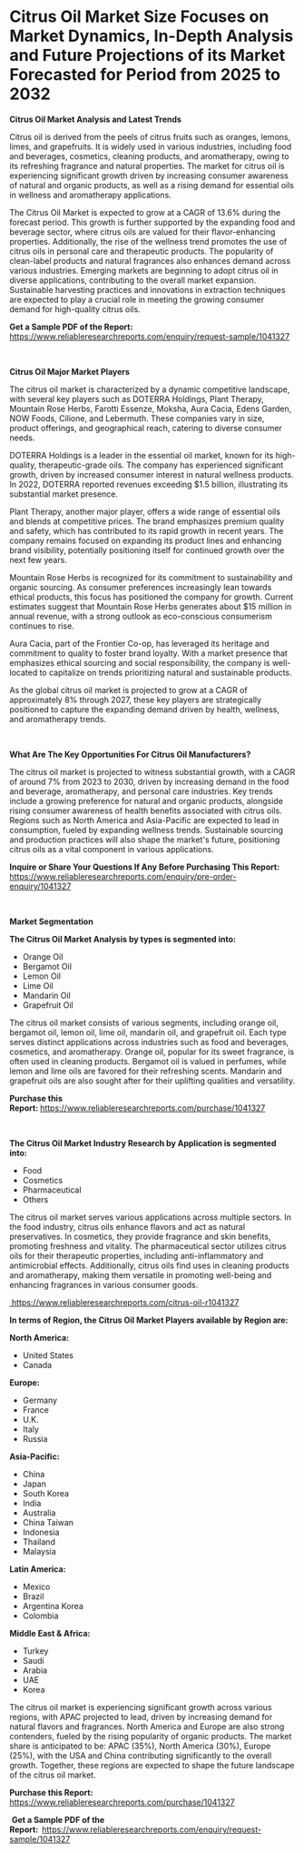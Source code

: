 <p><h1>Citrus Oil Market Size Focuses on Market Dynamics, In-Depth Analysis and Future Projections of its Market Forecasted for Period from 2025 to 2032</h1></p><p><strong>Citrus Oil Market Analysis and Latest Trends</strong></p>
<p><p>Citrus oil is derived from the peels of citrus fruits such as oranges, lemons, limes, and grapefruits. It is widely used in various industries, including food and beverages, cosmetics, cleaning products, and aromatherapy, owing to its refreshing fragrance and natural properties. The market for citrus oil is experiencing significant growth driven by increasing consumer awareness of natural and organic products, as well as a rising demand for essential oils in wellness and aromatherapy applications.</p><p>The Citrus Oil Market is expected to grow at a CAGR of 13.6% during the forecast period. This growth is further supported by the expanding food and beverage sector, where citrus oils are valued for their flavor-enhancing properties. Additionally, the rise of the wellness trend promotes the use of citrus oils in personal care and therapeutic products. The popularity of clean-label products and natural fragrances also enhances demand across various industries. Emerging markets are beginning to adopt citrus oil in diverse applications, contributing to the overall market expansion. Sustainable harvesting practices and innovations in extraction techniques are expected to play a crucial role in meeting the growing consumer demand for high-quality citrus oils.</p></p>
<p><strong>Get a Sample PDF of the Report:&nbsp;</strong> <a href="https://www.reliableresearchreports.com/enquiry/request-sample/1041327?utm_campaign=3130&utm_medium=2&utm_source=Github&utm_content=ia&utm_term=18042025&utm_id=citrus-oil">https://www.reliableresearchreports.com/enquiry/request-sample/1041327</a></p>
<p>&nbsp;</p>
<p><strong>Citrus Oil Major Market Players</strong></p>
<p><p>The citrus oil market is characterized by a dynamic competitive landscape, with several key players such as DOTERRA Holdings, Plant Therapy, Mountain Rose Herbs, Farotti Essenze, Moksha, Aura Cacia, Edens Garden, NOW Foods, Cilione, and Lebermuth. These companies vary in size, product offerings, and geographical reach, catering to diverse consumer needs.</p><p>DOTERRA Holdings is a leader in the essential oil market, known for its high-quality, therapeutic-grade oils. The company has experienced significant growth, driven by increased consumer interest in natural wellness products. In 2022, DOTERRA reported revenues exceeding $1.5 billion, illustrating its substantial market presence. </p><p>Plant Therapy, another major player, offers a wide range of essential oils and blends at competitive prices. The brand emphasizes premium quality and safety, which has contributed to its rapid growth in recent years. The company remains focused on expanding its product lines and enhancing brand visibility, potentially positioning itself for continued growth over the next few years.</p><p>Mountain Rose Herbs is recognized for its commitment to sustainability and organic sourcing. As consumer preferences increasingly lean towards ethical products, this focus has positioned the company for growth. Current estimates suggest that Mountain Rose Herbs generates about $15 million in annual revenue, with a strong outlook as eco-conscious consumerism continues to rise.</p><p>Aura Cacia, part of the Frontier Co-op, has leveraged its heritage and commitment to quality to foster brand loyalty. With a market presence that emphasizes ethical sourcing and social responsibility, the company is well-located to capitalize on trends prioritizing natural and sustainable products.</p><p>As the global citrus oil market is projected to grow at a CAGR of approximately 8% through 2027, these key players are strategically positioned to capture the expanding demand driven by health, wellness, and aromatherapy trends.</p></p>
<p>&nbsp;</p>
<p><strong>What Are The Key Opportunities For Citrus Oil Manufacturers?</strong></p>
<p><p>The citrus oil market is projected to witness substantial growth, with a CAGR of around 7% from 2023 to 2030, driven by increasing demand in the food and beverage, aromatherapy, and personal care industries. Key trends include a growing preference for natural and organic products, alongside rising consumer awareness of health benefits associated with citrus oils. Regions such as North America and Asia-Pacific are expected to lead in consumption, fueled by expanding wellness trends. Sustainable sourcing and production practices will also shape the market's future, positioning citrus oils as a vital component in various applications.</p></p>
<p><strong>Inquire or Share Your Questions If Any Before Purchasing This Report:</strong> <a href="https://www.reliableresearchreports.com/enquiry/pre-order-enquiry/1041327?utm_campaign=3130&utm_medium=2&utm_source=Github&utm_content=ia&utm_term=18042025&utm_id=citrus-oil">https://www.reliableresearchreports.com/enquiry/pre-order-enquiry/1041327</a></p>
<p>&nbsp;</p>
<p><strong>Market Segmentation</strong></p>
<p><strong>The Citrus Oil Market Analysis by types is segmented into:</strong></p>
<p><ul><li>Orange Oil</li><li>Bergamot Oil</li><li>Lemon Oil</li><li>Lime Oil</li><li>Mandarin Oil</li><li>Grapefruit Oil</li></ul></p>
<p><p>The citrus oil market consists of various segments, including orange oil, bergamot oil, lemon oil, lime oil, mandarin oil, and grapefruit oil. Each type serves distinct applications across industries such as food and beverages, cosmetics, and aromatherapy. Orange oil, popular for its sweet fragrance, is often used in cleaning products. Bergamot oil is valued in perfumes, while lemon and lime oils are favored for their refreshing scents. Mandarin and grapefruit oils are also sought after for their uplifting qualities and versatility.</p></p>
<p><strong>Purchase this Report:&nbsp;</strong><a href="https://www.reliableresearchreports.com/purchase/1041327?utm_campaign=3130&utm_medium=2&utm_source=Github&utm_content=ia&utm_term=18042025&utm_id=citrus-oil">https://www.reliableresearchreports.com/purchase/1041327</a></p>
<p>&nbsp;</p>
<p><strong>The Citrus Oil Market Industry Research by Application is segmented into:</strong></p>
<p><ul><li>Food</li><li>Cosmetics</li><li>Pharmaceutical</li><li>Others</li></ul></p>
<p><p>The citrus oil market serves various applications across multiple sectors. In the food industry, citrus oils enhance flavors and act as natural preservatives. In cosmetics, they provide fragrance and skin benefits, promoting freshness and vitality. The pharmaceutical sector utilizes citrus oils for their therapeutic properties, including anti-inflammatory and antimicrobial effects. Additionally, citrus oils find uses in cleaning products and aromatherapy, making them versatile in promoting well-being and enhancing fragrances in various consumer goods.</p></p>
<p><a href="https://www.reliableresearchreports.com/citrus-oil-r1041327?utm_campaign=3130&utm_medium=2&utm_source=Github&utm_content=ia&utm_term=18042025&utm_id=citrus-oil">&nbsp;https://www.reliableresearchreports.com/citrus-oil-r1041327</a></p>
<p><strong>In terms of Region, the Citrus Oil Market Players available by Region are:</strong></p>
<p>
    <p> <strong> North America: </strong>
        <ul>
            <li>United States</li>
            <li>Canada</li>
        </ul>
        </p> 
    <p> <strong> Europe: </strong>
        <ul>
            <li>Germany</li>
            <li>France</li>
            <li>U.K.</li>
            <li>Italy</li>
            <li>Russia</li>
        </ul>
        </p> 
    <p> <strong> Asia-Pacific: </strong>
        <ul>
            <li>China</li>
            <li>Japan</li>
            <li>South Korea</li>
            <li>India</li>
            <li>Australia</li>
            <li>China Taiwan</li>
            <li>Indonesia</li>
            <li>Thailand</li>
            <li>Malaysia</li>
        </ul>
        </p> 
    <p> <strong> Latin America: </strong>
        <ul>
            <li>Mexico</li>
            <li>Brazil</li>
            <li>Argentina Korea</li>
            <li>Colombia</li>
        </ul>
        </p> 
    <p> <strong> Middle East & Africa: </strong>
        <ul>
            <li>Turkey</li>
            <li>Saudi</li>
            <li>Arabia</li>
            <li>UAE</li>
            <li>Korea</li>
        </ul>
    </p>
    </p>
<p><p>The citrus oil market is experiencing significant growth across various regions, with APAC projected to lead, driven by increasing demand for natural flavors and fragrances. North America and Europe are also strong contenders, fueled by the rising popularity of organic products. The market share is anticipated to be: APAC (35%), North America (30%), Europe (25%), with the USA and China contributing significantly to the overall growth. Together, these regions are expected to shape the future landscape of the citrus oil market.</p></p>
<p><strong>Purchase this Report: </strong><a href="https://www.reliableresearchreports.com/purchase/1041327?utm_campaign=3130&utm_medium=2&utm_source=Github&utm_content=ia&utm_term=18042025&utm_id=citrus-oil">https://www.reliableresearchreports.com/purchase/1041327</a></p>
<p>&nbsp;<strong>Get a Sample PDF of the Report:&nbsp;&nbsp;</strong><a href="https://www.reliableresearchreports.com/enquiry/request-sample/1041327?utm_campaign=3130&utm_medium=2&utm_source=Github&utm_content=ia&utm_term=18042025&utm_id=citrus-oil">https://www.reliableresearchreports.com/enquiry/request-sample/1041327</a></p>
<p><strong></strong></p>
<p><p></p><p></p><p></p></p>
